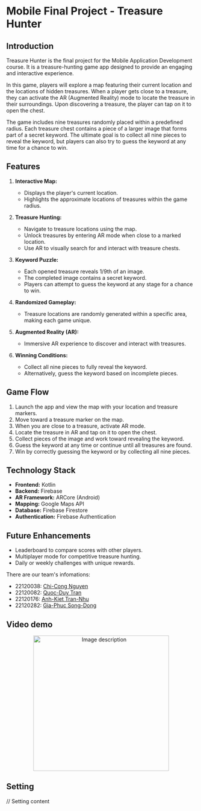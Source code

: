 # Mobile Final Project - Treasure Hunter
## Introduction
Treasure Hunter is the final project for the Mobile Application Development course. It is a treasure-hunting game app designed to provide an engaging and interactive experience. 

In this game, players will explore a map featuring their current location and the locations of hidden treasures. When a player gets close to a treasure, they can activate the AR (Augmented Reality) mode to locate the treasure in their surroundings. Upon discovering a treasure, the player can tap on it to open the chest.

The game includes nine treasures randomly placed within a predefined radius. Each treasure chest contains a piece of a larger image that forms part of a secret keyword. The ultimate goal is to collect all nine pieces to reveal the keyword, but players can also try to guess the keyword at any time for a chance to win.

## Features
1. **Interactive Map:**
   - Displays the player's current location.
   - Highlights the approximate locations of treasures within the game radius.

2. **Treasure Hunting:**
   - Navigate to treasure locations using the map.
   - Unlock treasures by entering AR mode when close to a marked location.
   - Use AR to visually search for and interact with treasure chests.

3. **Keyword Puzzle:**
   - Each opened treasure reveals 1/9th of an image.
   - The completed image contains a secret keyword.
   - Players can attempt to guess the keyword at any stage for a chance to win.

4. **Randomized Gameplay:**
   - Treasure locations are randomly generated within a specific area, making each game unique.

5. **Augmented Reality (AR):**
   - Immersive AR experience to discover and interact with treasures.

6. **Winning Conditions:**
   - Collect all nine pieces to fully reveal the keyword.
   - Alternatively, guess the keyword based on incomplete pieces.

## Game Flow
1. Launch the app and view the map with your location and treasure markers.
2. Move toward a treasure marker on the map.
3. When you are close to a treasure, activate AR mode.
4. Locate the treasure in AR and tap on it to open the chest.
5. Collect pieces of the image and work toward revealing the keyword.
6. Guess the keyword at any time or continue until all treasures are found.
7. Win by correctly guessing the keyword or by collecting all nine pieces.

## Technology Stack
- **Frontend:** Kotlin
- **Backend:** Firebase
- **AR Framework:** ARCore (Android)
- **Mapping:** Google Maps API
- **Database:** Firebase Firestore
- **Authentication:** Firebase Authentication

## Future Enhancements
- Leaderboard to compare scores with other players.
- Multiplayer mode for competitive treasure hunting.
- Daily or weekly challenges with unique rewards.

There are our team's infomations:
- 22120038: [Chi-Cong Nguyen](https://github.com/nccongg)
- 22120082: [Quoc-Duy Tran](https://github.com/QDuy0082)
- 22120176: [Anh-Kiet Tran-Nhu](https://github.com/TranKietHCMUS)
- 22120282: [Gia-Phuc Song-Dong](https://github.com/fusodoya)
  
## Video demo

<p align="center"> 
  <a href="https://youtu.be/XS3Y0HN8Uic" target="_blank">
  <img src="https://github.com/user-attachments/assets/ebca3c50-4a8d-4dc1-9b3e-a7ef2f7d9aa7" alt="Image description" width="360">
</a>


## Setting

// Setting content
